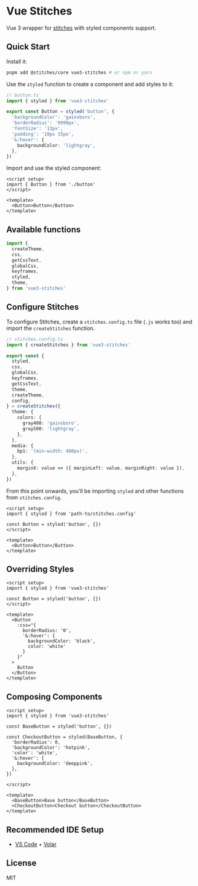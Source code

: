 # Vue Stitches

Vue 3 wrapper for [stitches](https://github.com/modulz/stitches) with styled components support.

## Quick Start

Install it:

```bash
pnpm add @stitches/core vue3-stitches # or npm or yarn
```

Use the `styled` function to create a component and add styles to it:

```ts
// button.ts
import { styled } from 'vue3-stitches'

export const Button = styled('button', {
  'backgroundColor': 'gainsboro',
  'borderRadius': '9999px',
  'fontSize': '13px',
  'padding': '10px 15px',
  '&:hover': {
    backgroundColor: 'lightgray',
  },
})
```

Import and use the styled component:

```vue
<script setup>
import { Button } from './button'
</script>

<template>
  <Button>Button</Button>
</template>
```

## Available functions

```ts
import {
  createTheme,
  css,
  getCssText,
  globalCss,
  keyframes,
  styled,
  theme,
} from 'vue3-stitches'
```

## Configure Stitches

To configure Stitches, create a `stitches.config.ts` file (`.js` works too) and import the `createStitches` function.

```ts
// stitches.config.ts
import { createStitches } from 'vue3-stitches'

export const {
  styled,
  css,
  globalCss,
  keyframes,
  getCssText,
  theme,
  createTheme,
  config,
} = createStitches({
  theme: {
    colors: {
      gray400: 'gainsboro',
      gray500: 'lightgray',
    },
  },
  media: {
    bp1: '(min-width: 480px)',
  },
  utils: {
    marginX: value => ({ marginLeft: value, marginRight: value }),
  },
})
```

From this point onwards, you'll be importing `styled` and other functions from `stitches.config`.

```vue
<script setup>
import { styled } from 'path-to/stitches.config'

const Button = styled('button', {})
</script>

<template>
  <Button>Button</Button>
</template>
```

## Overriding Styles

```vue
<script setup>
import { styled } from 'vue3-stitches'

const Button = styled('button', {})
</script>

<template>
  <Button
    :css="{
      borderRadius: '0',
      '&:hover': {
        backgroundColor: 'black',
        color: 'white'
      }
    }"
  >
    Button
  </Button>
</template>
```

## Composing Components

```vue
<script setup>
import { styled } from 'vue3-stitches'

const BaseButton = styled('button', {})

const CheckoutButton = styled(BaseButton, {
  'borderRadius': 0,
  'backgroundColor': 'hotpink',
  'color': 'white',
  '&:hover': {
    backgroundColor: 'deeppink',
  },
})

</script>

<template>
  <BaseButton>Base button</BaseButton>
  <CheckoutButton>Checkout button</CheckoutButton>
</template>
```

## Recommended IDE Setup

- [VS Code](https://code.visualstudio.com/) + [Volar](https://marketplace.visualstudio.com/items?itemName=johnsoncodehk.volar)

## License

MIT
